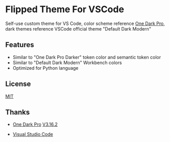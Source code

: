 # Flipped Theme For VSCode

Self-use custom theme for VS Code, color scheme reference [One Dark Pro](https://github.com/Binaryify/OneDark-Pro), dark themes reference VSCode official theme "Default Dark Modern"

## Features
- Similar to "One Dark Pro Darker" token color and semantic token color
- Similar to "Default Dark Modern" Workbench colors
- Optimized for Python language



## License

[MIT](https://github.com/yaojia25/flipped-theme#MIT-1-ov-file)

## Thanks

- [One Dark Pro](https://github.com/Binaryify/OneDark-Pro) [V3.16.2](https://github.com/Binaryify/OneDark-Pro/releases/tag/3.16.2)

- [Visual Studio Code](https://code.visualstudio.com/)


